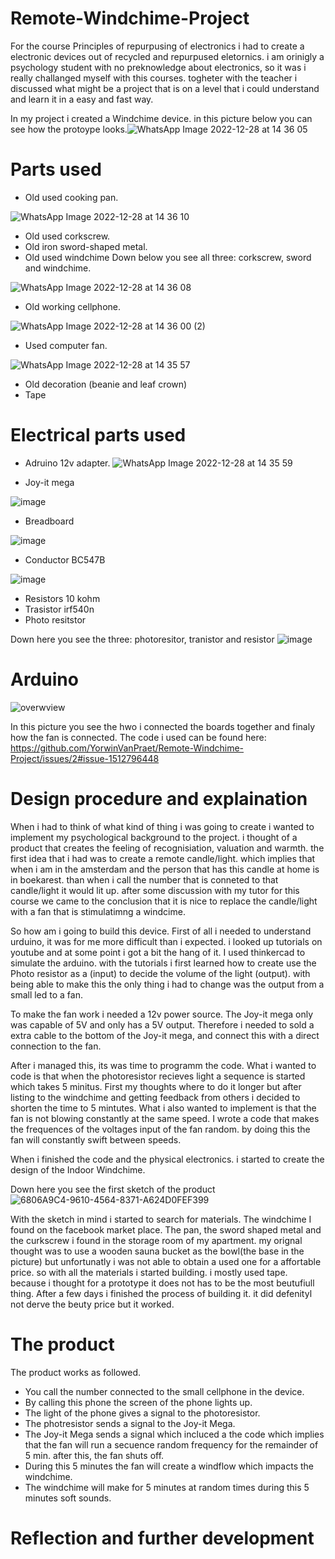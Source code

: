 # Remote-Windchime-Project

For the course Principles of repurpusing of electronics i had to create a electronic devices out of recycled and repurpused eletornics. 
i am orinigly a psychology student with no preknowledge about electronics, so it was i really challanged myself with this courses. 
togheter with the teacher i discussed what might be a project that is on a level that i could understand and learn it in a easy and fast way.

In my project i created a Windchime device. in this picture below you can see how the protoype looks.![WhatsApp Image 2022-12-28 at 14 36 05](https://user-images.githubusercontent.com/121553579/209814721-6d9a0c35-7d71-42e9-a177-73df867d03d9.jpeg)

# Parts used

- Old used cooking pan.

![WhatsApp Image 2022-12-28 at 14 36 10](https://user-images.githubusercontent.com/121553579/209816692-9450c4c7-0f04-4d24-8177-716842147d89.jpeg)

- Old used corkscrew.
- Old iron sword-shaped metal.
- Old used windchime 
Down below you see all three: corkscrew, sword and windchime.

![WhatsApp Image 2022-12-28 at 14 36 08](https://user-images.githubusercontent.com/121553579/209816564-32651d87-b8fb-4667-bbbe-6a6186f93c74.jpeg)

- Old working cellphone.

![WhatsApp Image 2022-12-28 at 14 36 00 (2)](https://user-images.githubusercontent.com/121553579/209816704-b6c4a25c-c5c1-4840-aa46-9d5d3ae7301c.jpeg)

- Used computer fan.

![WhatsApp Image 2022-12-28 at 14 35 57](https://user-images.githubusercontent.com/121553579/209816485-8e425b6a-dd06-4d2e-bc2f-d9a0934e4bfe.jpeg)

- Old decoration (beanie and leaf crown)
- Tape

# Electrical parts used

- Adruino 12v adapter. 
![WhatsApp Image 2022-12-28 at 14 35 59](https://user-images.githubusercontent.com/121553579/209816395-46ab2d93-5781-4f0a-a46e-ad047a4cd7c0.jpeg)

- Joy-it mega

![image](https://user-images.githubusercontent.com/121553579/209836505-cbfb4a69-7ac0-4017-bc72-2b0ed78c50ab.png)


- Breadboard

![image](https://user-images.githubusercontent.com/121553579/209836441-bf4771b6-b304-4ffc-9cc0-56c5354460a4.png)

- Conductor BC547B

![image](https://user-images.githubusercontent.com/121553579/209837267-f5642846-94ac-4223-ab5e-8fd22f25cca3.png)


- Resistors 10 kohm
- Trasistor irf540n
- Photo resitstor

Down here you see the three: photoresitor, tranistor and resistor
![image](https://user-images.githubusercontent.com/121553579/209834156-413e4426-be45-44be-9163-e2733aeaeb7c.png)



# Arduino 
![overwview](https://user-images.githubusercontent.com/121553579/209814876-22cf98eb-8fba-4687-8494-975da17d1075.jpeg)

In this picture you see the hwo i connected the boards together and finaly how the fan is connected.
The code i used can be found here:  https://github.com/YorwinVanPraet/Remote-Windchime-Project/issues/2#issue-1512796448





# Design procedure and explaination


When i had to think of what kind of thing i was going to create i wanted to implement my psychological background to the project.
i thought of a product that creates the feeling of recognisiation, valuation and warmth.
the first idea that i had was to create a remote candle/light. which implies that when i am in the amsterdam and the person that has this candle at home is in boekarest.
than when i call the number that is conneted to that candle/light it would lit up.
after some discussion with my tutor for this course we came to the conclusion that it is nice to replace the candle/light with a fan that is stimulatimng a windcime.

So how am i going to build this device. First of all i needed to understand urduino, it was for me more difficult than i expected. i looked up tutorials on youtube and at some point i got a bit the hang of it. I used thinkercad to simulate the arduino. with the tutorials i first learned how to create use the Photo resistor as a (input) to decide the volume of the light (output). with being able to make this the only thing i had to change was the output from a small led to a fan. 
  
  To make the fan work i needed a 12v power source. The Joy-it mega only was capable of 5V and only has a 5V output. Therefore i needed to sold a extra cable to the bottom of the Joy-it mega, and connect this with a direct connection to the fan. 
   
   After i managed this, its was time to programm the code. What i wanted to code is that when the photoresistor recieves light a sequence is started which takes 5 minitus. First my thoughts where to do it longer but after listing to the windchime and getting feedback from others i decided to shorten the time to 5 mintutes. What i also wanted to implement is that the fan is not blowing constantly at the same speed. I wrote a code that makes the frequences of the voltages input of the fan random. by doing this the fan will constantly swift between speeds.
   
When i finished the code and the physical electronics. i started to create the design of the Indoor Windchime.

Down here you see the first sketch of the product
![6806A9C4-9610-4564-8371-A624D0FEF399](https://user-images.githubusercontent.com/121553579/209830583-4187ba1a-4e12-4192-acb5-dab1ab316ba4.jpg)

With the sketch in mind i started to search for materials. The windchime I found on the facebook market place. The pan, the sword shaped metal and the curkscrew i found in the storage room of my apartment. my orignal thought was to use a wooden sauna bucket as the bowl(the base in the picture) but unfortunatly i was not able to obtain a used one for a affortable price. so with all the materials i started building. i mostly used tape. because i thought for a prototype it does not has to be the most beutufiull thing. After a few days i finished the process of building it. it did defenityl not derve the beuty price but it worked. 

   
   

# The product

The product works as followed.
- You call the number connected to the small cellphone in the device.
- By calling this phone the screen of the phone lights up.
- The light of the phone gives a signal to the photoresistor.
- The photresistor sends a signal to the Joy-it Mega.
- The Joy-it Mega sends a signal which incluced a the code which implies that the fan will run a secuence random frequency for the remainder of 5 min.       after this, the fan shuts off.
- During this 5 minutes the fan will create a windflow which impacts the windchime.
- The windchime will make for 5 minutes at random times during this 5 minutes soft sounds.


# Reflection and further development





